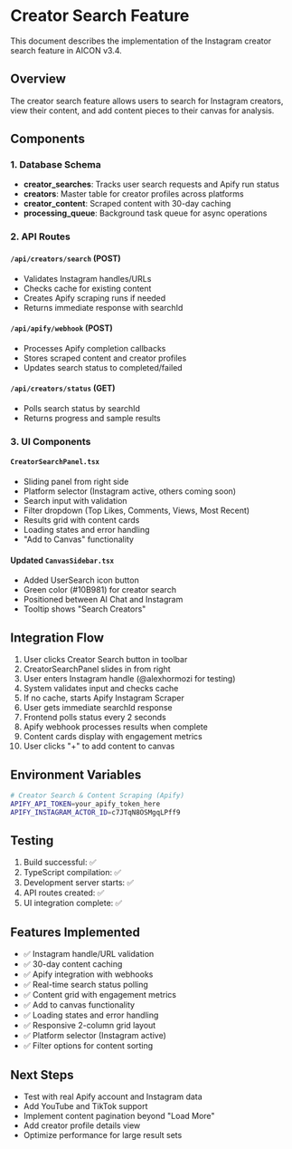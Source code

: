 # Creator Search Feature

This document describes the implementation of the Instagram creator search feature in AICON v3.4.

## Overview

The creator search feature allows users to search for Instagram creators, view their content, and add content pieces to their canvas for analysis.

## Components

### 1. Database Schema
- **creator_searches**: Tracks user search requests and Apify run status
- **creators**: Master table for creator profiles across platforms  
- **creator_content**: Scraped content with 30-day caching
- **processing_queue**: Background task queue for async operations

### 2. API Routes

#### `/api/creators/search` (POST)
- Validates Instagram handles/URLs
- Checks cache for existing content
- Creates Apify scraping runs if needed
- Returns immediate response with searchId

#### `/api/apify/webhook` (POST)  
- Processes Apify completion callbacks
- Stores scraped content and creator profiles
- Updates search status to completed/failed

#### `/api/creators/status` (GET)
- Polls search status by searchId
- Returns progress and sample results

### 3. UI Components

#### `CreatorSearchPanel.tsx`
- Sliding panel from right side
- Platform selector (Instagram active, others coming soon)
- Search input with validation
- Filter dropdown (Top Likes, Comments, Views, Most Recent)
- Results grid with content cards
- Loading states and error handling
- "Add to Canvas" functionality

#### Updated `CanvasSidebar.tsx`
- Added UserSearch icon button
- Green color (#10B981) for creator search
- Positioned between AI Chat and Instagram
- Tooltip shows "Search Creators"

## Integration Flow

1. User clicks Creator Search button in toolbar
2. CreatorSearchPanel slides in from right
3. User enters Instagram handle (@alexhormozi for testing)
4. System validates input and checks cache
5. If no cache, starts Apify Instagram Scraper
6. User gets immediate searchId response
7. Frontend polls status every 2 seconds
8. Apify webhook processes results when complete
9. Content cards display with engagement metrics
10. User clicks "+" to add content to canvas

## Environment Variables

```bash
# Creator Search & Content Scraping (Apify)
APIFY_API_TOKEN=your_apify_token_here
APIFY_INSTAGRAM_ACTOR_ID=c7JTqN8OSMgqLPff9
```

## Testing

1. Build successful: ✅
2. TypeScript compilation: ✅  
3. Development server starts: ✅
4. API routes created: ✅
5. UI integration complete: ✅

## Features Implemented

- ✅ Instagram handle/URL validation
- ✅ 30-day content caching
- ✅ Apify integration with webhooks
- ✅ Real-time search status polling
- ✅ Content grid with engagement metrics
- ✅ Add to canvas functionality
- ✅ Loading states and error handling
- ✅ Responsive 2-column grid layout
- ✅ Platform selector (Instagram active)
- ✅ Filter options for content sorting

## Next Steps

- Test with real Apify account and Instagram data
- Add YouTube and TikTok support
- Implement content pagination beyond "Load More"
- Add creator profile details view
- Optimize performance for large result sets